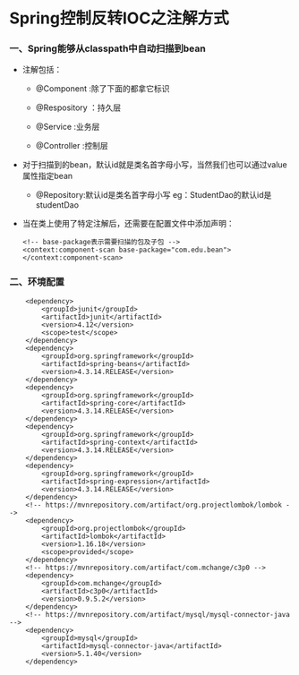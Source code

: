 # Spring控制反转IOC之注解方式

### 一、Spring能够从classpath中自动扫描到bean

* 注解包括：

    * @Component :除了下面的都拿它标识

    * @Respository ：持久层

    * @Service :业务层

    * @Controller :控制层

* 对于扫描到的bean，默认id就是类名首字母小写，当然我们也可以通过value属性指定bean

    * @Repository:默认id是类名首字母小写 eg：StudentDao的默认id是studentDao

* 当在类上使用了特定注解后，还需要在配置文件中添加声明：

      <!-- base-package表示需要扫描的包及子包 -->
      <context:component-scan base-package="com.edu.bean"></context:component-scan>


### 二、环境配置

        <dependency>
            <groupId>junit</groupId>
            <artifactId>junit</artifactId>
            <version>4.12</version>
            <scope>test</scope>
        </dependency>
        <dependency>
            <groupId>org.springframework</groupId>
            <artifactId>spring-beans</artifactId>
            <version>4.3.14.RELEASE</version>
        </dependency>
        <dependency>
            <groupId>org.springframework</groupId>
            <artifactId>spring-core</artifactId>
            <version>4.3.14.RELEASE</version>
        </dependency>
        <dependency>
            <groupId>org.springframework</groupId>
            <artifactId>spring-context</artifactId>
            <version>4.3.14.RELEASE</version>
        </dependency>
        <dependency>
            <groupId>org.springframework</groupId>
            <artifactId>spring-expression</artifactId>
            <version>4.3.14.RELEASE</version>
        </dependency>
        <!-- https://mvnrepository.com/artifact/org.projectlombok/lombok -->
        <dependency>
            <groupId>org.projectlombok</groupId>
            <artifactId>lombok</artifactId>
            <version>1.16.18</version>
            <scope>provided</scope>
        </dependency>
        <!-- https://mvnrepository.com/artifact/com.mchange/c3p0 -->
        <dependency>
            <groupId>com.mchange</groupId>
            <artifactId>c3p0</artifactId>
            <version>0.9.5.2</version>
        </dependency>
        <!-- https://mvnrepository.com/artifact/mysql/mysql-connector-java -->
        <dependency>
            <groupId>mysql</groupId>
            <artifactId>mysql-connector-java</artifactId>
            <version>5.1.40</version>
        </dependency>

















































